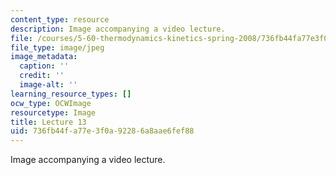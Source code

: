 ```yaml
---
content_type: resource
description: Image accompanying a video lecture.
file: /courses/5-60-thermodynamics-kinetics-spring-2008/736fb44fa77e3f0a92286a8aae6fef88_lec13_th.jpg
file_type: image/jpeg
image_metadata:
  caption: ''
  credit: ''
  image-alt: ''
learning_resource_types: []
ocw_type: OCWImage
resourcetype: Image
title: Lecture 13
uid: 736fb44f-a77e-3f0a-9228-6a8aae6fef88
---
```

Image accompanying a video lecture.

